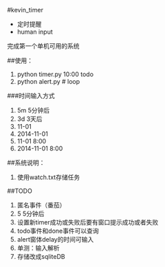 #kevin_timer

* 定时提醒
* human input

完成第一个单机可用的系统

##使用：
1. python timer.py 10:00 todo
2. python alert.py  # loop

###时间输入方式
1. 5m                5分钟后
2. 3d                3天后
3. 11-01
4. 2014-11-01
5. 11-01 8:00
5. 2014-11-01 8:00

##系统说明：
1. 使用watch.txt存储任务

##TODO
1. 匿名事件（番茄）
2. 5             5分钟后
7. 设置新timer成功或失败后要有窗口提示成功或者失败
6. todo事件和done事件可以查询
5. alert窗体delay的时间可输入
3. 单测：输入解析
4. 存储改成sqliteDB




